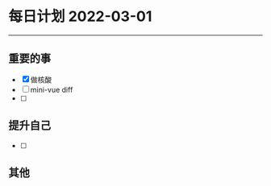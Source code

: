 #  每日计划 2022-03-01
---
## 重要的事
- [x]  做核酸
- [ ]  mini-vue diff
- [ ]  



## 提升自己
- [ ]  
  



## 其他








